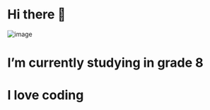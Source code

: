 # Hi there 👋

![image](https://www.icegif.com/wp-content/uploads/tsunami-icegif-13.gif)

 # I’m currently studying in grade 8
 # I love coding


